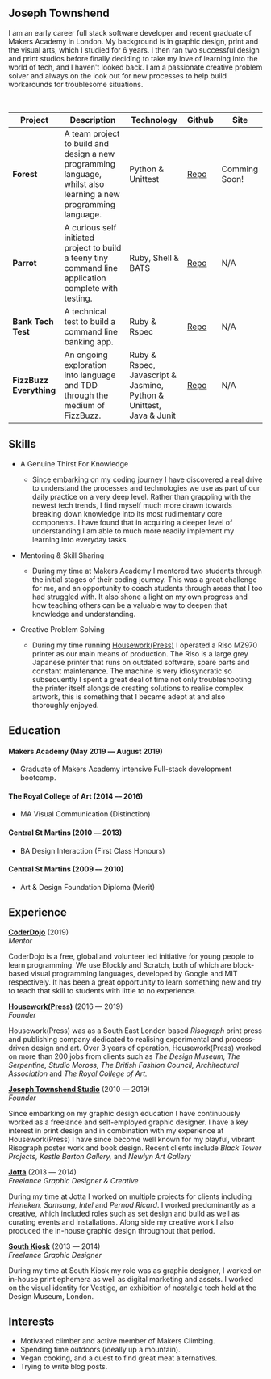## Joseph Townshend

I am an early career full stack software developer and recent graduate of Makers Academy in London. My background is in graphic design, print and the visual arts, which I studied for 6 years. I then ran two successful design and print studios before finally deciding to take my love of learning into the world of tech, and I haven't looked back. I am a passionate creative problem solver and always on the look out for new processes to help build workarounds for troublesome situations.

<a href="https://sourcerer.io/josephtownshend"><img src="https://img.shields.io/badge/Ruby-256%20commits-orange.svg" alt=""></a> <a href="https://sourcerer.io/josephtownshend"><img src="https://img.shields.io/badge/JavaScript-86%20commits-orange.svg" alt=""></a> <a href="https://sourcerer.io/josephtownshend"><img src="https://img.shields.io/badge/Python-35%20commits-orange.svg" alt=""></a>
 
| Project  | Description  | Technology  | Github  | Site  |
|---|---|---|---|---|
| **Forest**  | A team project to build and design a new programming language, whilst also learning a new programming language. | Python & Unittest  | <a href="https://github.com/lucianmot/f.rest">Repo</a>  | Comming Soon!  |
| **Parrot**  | A curious self initiated project to build a teeny tiny command line application complete with testing. | Ruby, Shell & BATS | <a href="https://github.com/josephtownshend/Parrot">Repo</a>  | N/A  |
| **Bank Tech Test**  | A technical test to build a command line banking app.  | Ruby & Rspec | <a href="https://github.com/josephtownshend/Bank">Repo</a>  | N/A  |
| **FizzBuzz Everything**  | An ongoing exploration into language and TDD through the medium of FizzBuzz.  | Ruby & Rspec, Javascript & Jasmine, Python & Unittest, Java & Junit  | <a href="https://github.com/josephtownshend/FizzBuzz_In_Every_Language">Repo</a>  | N/A  |

## Skills

- A Genuine Thirst For Knowledge
  - Since embarking on my coding journey I have discovered a real drive to understand the processes and technologies we use as part of our daily practice on a very deep level. Rather than grappling with the newest tech trends, I find myself much more drawn towards breaking down knowledge into its most rudimentary core components. I have found that in acquiring a deeper level of understanding I am able to much more readily implement my learning into everyday tasks.

- Mentoring & Skill Sharing
  - During my time at Makers Academy I mentored two students through the initial stages of their coding journey. This was a great challenge for me, and an opportunity to coach students through areas that I too had struggled with. It also shone a light on my own progress and how teaching others can be a valuable way to deepen that knowledge and understanding.
  
- Creative Problem Solving
  - During my time running <a href="https://www.instagram.com/houseworkpress/">Housework(Press)</a> I operated a Riso MZ970 printer as our main means of production. The Riso is a large grey Japanese printer that runs on outdated software, spare parts and constant maintenance. The machine is very idiosyncratic so subsequently I spent a great deal of time not only troubleshooting the printer itself alongside creating solutions to realise complex artwork, this is something that I became adept at and also thoroughly enjoyed. 

## Education

#### Makers Academy (May 2019 –– August 2019)
- Graduate of Makers Academy intensive Full-stack development bootcamp.

#### The Royal College of Art (2014 –– 2016)
- MA Visual Communication (Distinction)

#### Central St Martins (2010 –– 2013)
- BA Design Interaction (First Class Honours)

#### Central St Martins (2009 –– 2010)
- Art & Design Foundation Diploma (Merit)

## Experience

**<a href="https://coderdojo.com/" target="blank">CoderDojo</a>** (2019)    
*Mentor*

CoderDojo is a free, global and volunteer led initiative for young people to learn programming. We use Blockly and Scratch, both of which are block-based visual programming languages, developed by Google and MIT respectively. It has been a great opportunity to learn something new and try to teach that skill to students with little to no experience. 

**<a href="http://www.housework.press" target="blank">Housework(Press)</a>** (2016 –– 2019)    
*Founder*

Housework(Press) was as a South East London based *Risograph* print press and publishing company dedicated to realising experimental and process-driven design and art. Over 3 years of operation, Housework(Press) worked on more than 200 jobs from clients such as *The Design Museum, The Serpentine, Studio Moross, The British Fashion Council, Architectural Association* and *The Royal College of Art.*

**<a href="http://www.joe-t.com" target="blank">Joseph Townshend Studio</a>** (2010 –– 2019)   
*Founder*  

Since embarking on my graphic design education I have continuously worked as a freelance and self-employed graphic designer. I have a key interest in print design and in combination with my experience at Housework(Press) I have since become well known for my playful, vibrant Risograph poster work and book design. Recent clients include *Black Tower Projects, Kestle Barton Gallery,* and *Newlyn Art Gallery*

**<a href="http://www.jotta.com" target="blank">Jotta</a>** (2013 –– 2014)\
*Freelance Graphic Designer & Creative*

During my time at Jotta I worked on multiple projects for clients including *Heineken, Samsung, Intel* and *Pernod Ricard*. I worked predominantly as a creative, which included roles such as set design and build as well as curating events and installations. Along side my creative work I also produced the in-house graphic design throughout that period. 

**<a href="http://www.southkiosk.com" target="blank">South Kiosk</a>** (2013 –– 2014)\
*Freelance Graphic Designer*

During my time at South Kiosk my role was as graphic designer, I worked on in-house print ephemera as well as digital marketing and assets. I worked on the visual identity for Vestige, an exhibition of nostalgic tech held at the Design Museum, London.

## Interests

* Motivated climber and active member of Makers Climbing.
* Spending time outdoors (ideally up a mountain).
* Vegan cooking, and a quest to find great meat alternatives.
* Trying to write blog posts.

